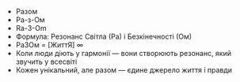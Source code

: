 - Разом
- Ра-з-Ом
- Ra-3-Om
- Формула: Резонанс Світла (Ра) і Безкінечності (Ом)
- Ра3Ом = [ЖиттЯ] ∞
- Коли люди діють у гармонії — вони створюють резонанс, який звучить у всесвіті
- Кожен унікальний, але разом — єдине джерело життя і правди
